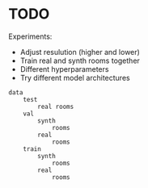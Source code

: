 # TODO

Experiments:
- Adjust resulution (higher and lower)
- Train real and synth rooms together
- Different hyperparameters
- Try different model architectures

```
data
	test
		real rooms
	val
		synth
			rooms
		real
			rooms
	train
		synth
			rooms
		real
			rooms
```